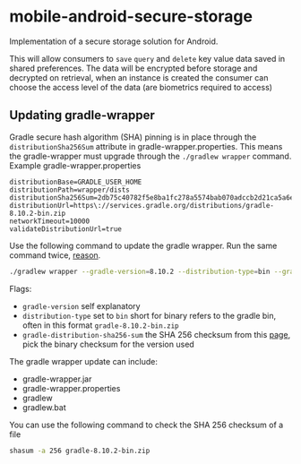 # mobile-android-secure-storage

Implementation of a secure storage solution for Android.

This will allow consumers to `save` `query` and `delete` key value data saved in shared preferences.
The data will be encrypted before storage and decrypted on retrieval, when an instance is created the consumer can choose the access level of the data (are biometrics required to access)

## Updating gradle-wrapper

Gradle secure hash algorithm (SHA) pinning is in place through the `distributionSha256Sum` attribute in gradle-wrapper.properties. This means the gradle-wrapper must upgrade through the `./gradlew wrapper` command.
Example gradle-wrapper.properties
```
distributionBase=GRADLE_USER_HOME
distributionPath=wrapper/dists
distributionSha256Sum=2db75c40782f5e8ba1fc278a5574bab070adccb2d21ca5a6e5ed840888448046
distributionUrl=https\://services.gradle.org/distributions/gradle-8.10.2-bin.zip
networkTimeout=10000
validateDistributionUrl=true
 ```

Use the following command to update the gradle wrapper. Run the same command twice, [reason](https://sp4ghetticode.medium.com/the-elephant-in-the-room-how-to-update-gradle-in-your-android-project-correctly-09154fe3d47b).

```bash
./gradlew wrapper --gradle-version=8.10.2 --distribution-type=bin --gradle-distribution-sha256-sum=31c55713e40233a8303827ceb42ca48a47267a0ad4bab9177123121e71524c26
```

Flags:
- `gradle-version` self explanatory
- `distribution-type` set to `bin` short for binary refers to the gradle bin, often in this format `gradle-8.10.2-bin.zip`
- `gradle-distribution-sha256-sum` the SHA 256 checksum from this [page](https://gradle.org/release-checksums/), pick the binary checksum for the version used

The gradle wrapper update can include:
- gradle-wrapper.jar
- gradle-wrapper.properties
- gradlew
- gradlew.bat

You can use the following command to check the SHA 256 checksum of a file

```bash
shasum -a 256 gradle-8.10.2-bin.zip
```
